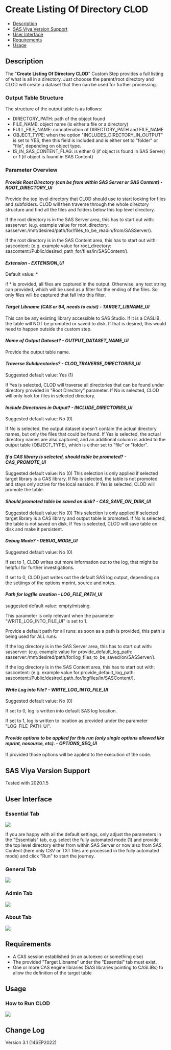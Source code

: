 # Create Listing Of Directory CLOD

* [Description](#description)
* [SAS Viya Version Support](#sas-viya-version-support)
* [User Interface](#user-interface)
* [Requirements](#requirements)
* [Usage](#usage)

## Description

The "**Create Listing Of Directory CLOD**" Custom Step provides a full listing of what is all in a directory. 
Just chooose the parent/root directory and CLOD will create a dataset that then can be used for further processing. 

### **Output Table Structure**

The structure of the output table is as follows:

* DIRECTORY_PATH: path of the object found
* FILE_NAME: object name (is either a file or a directory)
* FULL_FILE_NAME: concatenation of DIRECTORY_PATH and FILE_NAME
* OBJECT_TYPE: when the option "INCLUDES_DIRECTORY_IN_OUTPUT" is set to YES, then this field is included and is either set to "folder" or "file", depending on object type.
* IS_IN_SAS_CONTENT_FLAG: is either 0 (if object is found in SAS Server) or 1 (if object is found in SAS Content)

### **Parameter Overview**

#### ***Provide Root Directory (can be from within SAS Server or SAS Content) - ROOT_DIRECTORY_UI***

Provide the top level directory that CLOD should use to start looking for files and subfolders. CLOD will then traverse through the whole directory structure and find all the files and folders below this top level directory. 

If the root directory is in the SAS Server area, this has to start out with: sasserver: (e.g. example value for root_directory: sasserver:/mnt/desired/path/for/files_to_be_readin/from/SASServer/).

If the root directory is in the SAS Content area, this has to start out with: sascontent: (e.g. example value for root_directory: sascontent:/Public/desired_path_for/files/in/SASContent/).

#### ***Extension - EXTENSION_UI***

Default value: *

if * is provided, all files are captured in the output. 
Otherwise, any text string can provided, which will be used as a filter for the ending of the files. So only files will be captured that fall into this filter. 

#### ***Target Libname (CAS or 94, needs to exist) - TARGET_LIBNAME_UI***

This can be any existing library accessible to SAS Studio. 
If it is a CASLIB, the table will NOT be promoted or saved to disk. 
If that is desired, this would need to happen outside the custom step. 

#### ***Name of Output Dataset? - OUTPUT_DATASET_NAME_UI***

Provide the output table name. 

#### ***Traverse Subdirectories? - CLOD_TRAVERSE_DIRECTORIES_UI***

Suggested default value: Yes (1)

If Yes is selected, CLOD will traverse all directories that can be found under directory provided in "Root Directory" parameter.
If No is selected, CLOD will only look for files in selected directory. 

#### ***Include Directories in Output? - INCLUDE_DIRECTORIES_UI***

Suggested default value: No (0)

If No is selected, the output dataset doesn't contain the actual directory names, but only the files that could be found. 
If Yes is selected, the actual directory names are also captured, and an additional column is added to the output table (OBJECT_TYPE), which is either set to "file" or "folder".

#### ***If a CAS library is selected, should table be promoted? - CAS_PROMOTE_UI***

Suggested default value: No (0)
This selection is only applied if selected target library is a CAS library. 
If No is selected, the table is not promoted and stays only active for the local session.
If Yes is selected, CLOD will promote the table. 

#### ***Should promoted table be saved on disk? - CAS_SAVE_ON_DISK_UI***

Suggested default value: No (0)
This selection is only applied if selected target library is a CAS library and output table is promoted. 
If No is selected, the table is not saved on disk.
If Yes is selected, CLOD will save table on disk and make it persistent. 

#### ***Debug Mode? - DEBUG_MODE_UI***

Suggested default value: No (0)

If set to 1, CLOD writes out more information out to the log, that might be helpful for further investigations.

If set to 0, CLOD just writes out the default SAS log output, depending on the settings of the options mprint, source and notes.

#### ***Path for logfile creation - LOG_FILE_PATH_UI***

suggested default value: empty/missing.

This parameter is only relevant when the parameter "WRITE_LOG_INTO_FILE_UI" is set to 1. 

Provide a default path for all runs: as soon as a path is provided, this path is being used for ALL runs.

If the log directory is in the SAS Server area, this has to start out with: sasserver: (e.g. example value for provide_default_log_path: sasserver:/mnt/desired/path/for/log_files_to_be_saved/on/SASServer/).

If the log directory is in the SAS Content area, this has to start out with: sascontent: (e.g. example value for provide_default_log_path: sascontent:/Public/desired_path_for/logfiles/in/SASContent/).

#### ***Write Log into File? - WRITE_LOG_INTO_FILE_UI***

Suggested default value: No (0)

If set to 0, log is written into default SAS log location.

If set to 1, log is written to location as provided under the parameter "LOG_FILE_PATH_UI".

#### ***Provide options to be applied for this run (only single options allowed like mprint, nosource, etc). - OPTIONS_SEQ_UI***

If provided those options will be applied to the execution of the code. 


## SAS Viya Version Support
Tested with 2020.1.5

## User Interface

### **Essential Tab**

![](img/clod_essential_tab.PNG)

If you are happy with all the default settings, only adjust the parameters in the "Essentials" tab, e.g. select the fully automated mode (1) and provide the top level directory either from within SAS Server or now also from SAS Content (here only CSV or TXT files are processed in the fully automated mode) and click "Run" to start the journey.

### **General Tab**

![](img/clod_general_tab.PNG)

### **Admin Tab**

![](img/clod_admin_tab.PNG)

### **About Tab**

![](img/clod_about_tab.PNG)


## Requirements

* A CAS session established (in an autoexec or something else)
* The provided "Target Libname" under the "Essential" tab must exist.
* One or more CAS engine libraries (SAS libraries pointing to CASLIBs) to allow the definition of the target table


## Usage

### **How to Run CLOD**
![](img/clod_run_with_defaults.gif)


## Change Log

Version 3.1 (14SEP2022)
